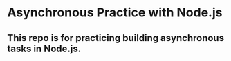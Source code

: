 # Asynchronous Practice with Node.js
## This repo is for practicing building asynchronous tasks in Node.js.
